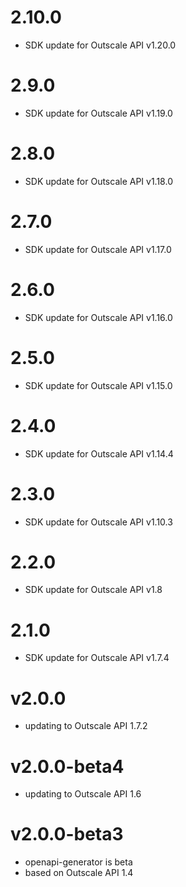 # 2.10.0

 - SDK update for Outscale API v1.20.0

# 2.9.0

 - SDK update for Outscale API v1.19.0

# 2.8.0

 - SDK update for Outscale API v1.18.0

# 2.7.0

 - SDK update for Outscale API v1.17.0

# 2.6.0

- SDK update for Outscale API v1.16.0

# 2.5.0

 - SDK update for Outscale API v1.15.0

# 2.4.0

- SDK update for Outscale API v1.14.4

# 2.3.0

 - SDK update for Outscale API v1.10.3

# 2.2.0

 - SDK update for Outscale API v1.8

# 2.1.0

 - SDK update for Outscale API v1.7.4

# v2.0.0

- updating to Outscale API 1.7.2

# v2.0.0-beta4

- updating to Outscale API 1.6

# v2.0.0-beta3

- openapi-generator is beta
- based on Outscale API 1.4
